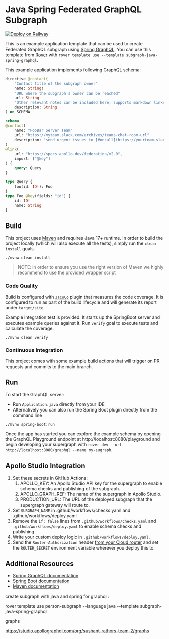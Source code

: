 # Java Spring Federated GraphQL Subgraph

[![Deploy on Railway](https://railway.app/button.svg)](https://railway.app/new/template/Jomu73?referralCode=xsbY2R)

This is an example application template that can be used to create Federated GraphQL subgraph using [Spring GraphQL](https://spring.io/projects/spring-graphql). You can use this template from [Rover](https://www.apollographql.com/docs/rover/commands/template/) with `rover template use --template subgraph-java-spring-graphql`.

This example application implements following GraphQL schema:

```graphql
directive @contact(
    "Contact title of the subgraph owner"
    name: String!
    "URL where the subgraph's owner can be reached"
    url: String
    "Other relevant notes can be included here; supports markdown links"
    description: String
) on SCHEMA

schema
@contact(
    name: "FooBar Server Team"
    url: "https://myteam.slack.com/archives/teams-chat-room-url"
    description: "send urgent issues to [#oncall](https://yourteam.slack.com/archives/oncall)."
)
@link(
    url: "https://specs.apollo.dev/federation/v2.0",
    import: ["@key"]
) {
    query: Query
}

type Query {
    foo(id: ID!): Foo
}
type Foo @key(fields: "id") {
    id: ID!
    name: String
}
```

## Build

This project uses [Maven](https://maven.apache.org/) and requires Java 17+ runtime. In order to build the project locally (which
will also execute all the tests), simply run the `clean install` goals.

```shell
./mvnw clean install
```

> NOTE: in order to ensure you use the right version of Maven we highly recommend to use the provided wrapper script

### Code Quality

Build is configured with [`JaCoCo`](https://www.eclemma.org/jacoco/) plugin that measures the code coverage. It is configured
to run as part of the build lifecycle and will generate its report under `target/site`.

Example integration test is provided. It starts up the SpringBoot server and executes example queries against it. Run
`verify` goal to execute tests and calculate the coverage.

```shell
./mvnw clean verify
```

### Continuous Integration

This project comes with some example build actions that will trigger on PR requests and commits to the main branch.

## Run

To start the GraphQL server:

* Run `Application.java` directly from your IDE
* Alternatively you can also run the Spring Boot plugin directly from the command line

```shell script
./mvnw spring-boot:run
```

Once the app has started you can explore the example schema by opening the GraphQL Playground endpoint at http://localhost:8080/playground and begin developing your supergraph with `rover dev --url http://localhost:8080/graphql --name my-sugraph`.

## Apollo Studio Integration

1. Set these secrets in GitHub Actions:
    1. APOLLO_KEY: An Apollo Studio API key for the supergraph to enable schema checks and publishing of the
       subgraph.
    2. APOLLO_GRAPH_REF: The name of the supergraph in Apollo Studio.
    3. PRODUCTION_URL: The URL of the deployed subgraph that the supergraph gateway will route to.
2. Set `SUBGRAPH_NAME` in .github/workflows/checks.yaml and .github/workflows/deploy.yaml
3. Remove the `if: false` lines from `.github/workflows/checks.yaml` and `.github/workflows/deploy.yaml` to enable schema checks and publishing.
4. Write your custom deploy logic in `.github/workflows/deploy.yaml`.
5. Send the `Router-Authorization` header [from your Cloud router](https://www.apollographql.com/docs/graphos/routing/cloud-configuration#managing-secrets) and set the `ROUTER_SECRET` environment variable wherever you deploy this to.

## Additional Resources

* [Spring GraphQL documentation](https://spring.io/projects/spring-graphql)
* [Spring Boot documentation](https://docs.spring.io/spring-boot/docs/2.7.3/reference/htmlsingle/)
* [Maven documentation](https://maven.apache.org/)

create subgraph with java and spring for graphql :

rover template use person-subgraph   --language java --template subgraph-java-spring-graphql

graphs

https://studio.apollographql.com/org/sushant-rathors-team-2/graphs
